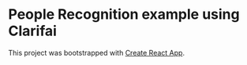 # People Recognition example using Clarifai

This project was bootstrapped with [Create React App](https://github.com/facebook/create-react-app).


